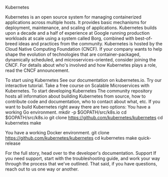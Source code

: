 Kubernetes
 


Kubernetes is an open source system for managing containerized applications
across multiple hosts. It provides basic mechanisms for deployment, maintenance,
and scaling of applications.
Kubernetes builds upon a decade and a half of experience at Google running
production workloads at scale using a system called Borg,
combined with best-of-breed ideas and practices from the community.
Kubernetes is hosted by the Cloud Native Computing Foundation (CNCF).
If your company wants to help shape the evolution of
technologies that are container-packaged, dynamically scheduled,
and microservices-oriented, consider joining the CNCF.
For details about who's involved and how Kubernetes plays a role,
read the CNCF announcement.

To start using Kubernetes
See our documentation on kubernetes.io.
Try our interactive tutorial.
Take a free course on Scalable Microservices with Kubernetes.
To start developing Kubernetes
The community repository hosts all information about
building Kubernetes from source, how to contribute code
and documentation, who to contact about what, etc.
If you want to build Kubernetes right away there are two options:
You have a working Go environment.
mkdir -p $GOPATH/src/k8s.io
cd $GOPATH/src/k8s.io
git clone https://github.com/kubernetes/kubernetes
cd kubernetes
make

You have a working Docker environment.
git clone https://github.com/kubernetes/kubernetes
cd kubernetes
make quick-release

For the full story, head over to the developer's documentation.
Support
If you need support, start with the troubleshooting guide,
and work your way through the process that we've outlined.
That said, if you have questions, reach out to us
one way or another.

